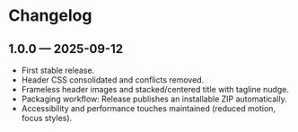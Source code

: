 # Changelog

## 1.0.0 — 2025-09-12
- First stable release.
- Header CSS consolidated and conflicts removed.
- Frameless header images and stacked/centered title with tagline nudge.
- Packaging workflow: Release publishes an installable ZIP automatically.
- Accessibility and performance touches maintained (reduced motion, focus styles).